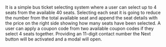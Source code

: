 It is a simple bus ticket selecting system where a user can select up to 4 seats from the available 40 seats. Selecting each seat it is going to reduce the number from the total available seat and append the seat details with the price on the right side showing how many seats have been selected. A user can apply a coupon code from two available coupon codes if they select 4 seats together. Providing an 11-digit contact number the Next button will be activated and a modal will open.

